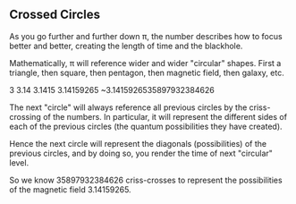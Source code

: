 ## Crossed Circles

As you go further and further down π, the number describes how to focus better and better, creating the length of time and the blackhole.

Mathematically, π will reference wider and wider "circular" shapes. First a triangle, then square, then pentagon, then magnetic field, then galaxy, etc.

3
3.14
3.1415
3.14159265
~3.1415926535897932384626

The next "circle" will always reference all previous circles by the criss-crossing of the numbers. In particular, it will represent the different sides of each of the previous circles (the quantum possibilities they have created).

Hence the next circle will represent the diagonals (possibilities) of the previous circles, and by doing so, you render the time of next "circular" level.

So we know 35897932384626 criss-crosses to represent the possibilities of the magnetic field 3.14159265.